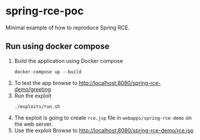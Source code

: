 # spring-rce-poc

Minimal example of how to reproduce Spring RCE.

## Run using docker compose

1. Build the application using Docker compose
    ```shell
    docker-compose up --build
    ```
2. To test the app browse to [http://localhost:8080/spring-rce-demo/greeting](http://localhost:8080/spring-rce-demo/greeting)
3. Run the exploit
    ```shell
    ./exploits/run.sh
    ```
4. The exploit is going to create `rce.jsp` file in  `webapps/spring-rce-demo` on the web server.
5.  Use the exploit
Browse to [http://localhost:8080/spring-rce-demo/rce.jsp](http://localhost:8080/spring-rce-demo/rce.jsp)

